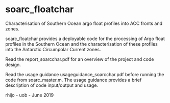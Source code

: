 # soarc_floatchar
Characterisation of Southern Ocean argo float profiles into ACC fronts and zones.

soarc_floatchar provides a deployable code for the processing of Argo float profiles in the Southern Ocean and the characterisation of these profiles into the Antarctic Circumpolar Current zones.

Read the report_soarcchar.pdf for an overview of the project and code design.

Read the usage guidance usageguidance_soarcchar.pdf before running the code from soarc_master.m. The usage guidance provides a brief description of code input/output and usage.

rhijo - uob - June 2019
